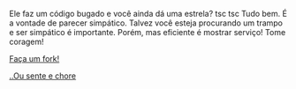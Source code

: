 Ele faz um código bugado e você ainda dá uma estrela? tsc tsc
Tudo bem. É a vontade de parecer simpático. Talvez você esteja procurando um trampo e ser simpático é
importante. Porém, mas eficiente é mostrar serviço!
Tome coragem!

[Faça um fork!](../fork/fork.md)

[..Ou sente e chore](../chora/chora.md)